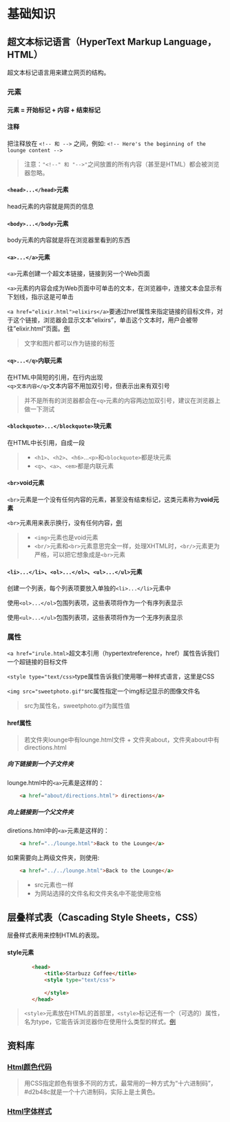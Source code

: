 # 基础知识
## 超文本标记语言（HyperText Markup Language，HTML）  
超文本标记语言用来建立网页的结构。  
### 元素
#### 元素 = 开始标记 + 内容 + 结束标记  
#### 注释
把注释放在 ``` <!-- 和 --> ``` 之间，例如:  ```<!-- Here's the beginning of the lounge content --> ```   
> 注意：```"<!--" 和 "-->"```之间放置的所有内容（甚至是HTML）都会被浏览器忽略。
#### ```<head>...</head>```元素
head元素的内容就是网页的信息
#### ```<body>...</body>```元素
body元素的内容就是将在浏览器里看到的东西
#### ```<a>...</a>```元素
```<a>```元素创建一个超文本链接，链接到另一个Web页面  

```<a>```元素的内容会成为Web页面中可单击的文本，在浏览器中，连接文本会显示有下划线，指示这是可单击  

```<a href="elixir.html">elixirs</a>```要通过href属性来指定链接的目标文件，对于这个链接，浏览器会显示文本”elixirs”，单击这个文本时，用户会被带往”elixir.html”页面。[例](./Sample/lounge.html)  
> 文字和图片都可以作为链接的标签
#### ```<q>...</q>```内联元素
在HTML中简短的引用，在行内出现  
```<q>文本内容</q>```文本内容不用加双引号，但表示出来有双引号  
> 并不是所有的浏览器都会在```<q>```元素的内容两边加双引号，建议在浏览器上做一下测试
#### ```<blockquote>...</blockquote>```块元素
在HTML中长引用，自成一段  
> * ```<h1>```、```<h2>```、```<h6>```...```<p>```和```<blockquote>```都是块元素  
> * ```<q>```、```<a>```、```<em>```都是内联元素
#### ```<br>```void元素
```<br>```元素是一个没有任何内容的元素，甚至没有结束标记，这类元素称为**void元素**  
    
```<br>```元素用来表示换行，没有任何内容，[例](./Sample/journal.html)
> * ```<img>```元素也是void元素  
> * ```<br/>```元素和```<br>```元素意思完全一样，处理XHTML时，```<br/>```元素更为严格，可以把它想象成是```<br>```元素
#### ```<li>...</li>```、```<ol>...</ol>```、```<ul>...</ul>```元素
创建一个列表，每个列表项要放入单独的```<li>...</li>```元素中  
    
使用```<ol>...</ol>```包围列表项，这些表项将作为一个有序列表显示  

使用```<ul>...</ul>```包围列表项，这些表项将作为一个无序列表显示  
### 属性
```<a href="irule.html>```超文本引用（hypertextreference，href）属性告诉我们一个超链接的目标文件  

```<style type="text/css>```type属性告诉我们使用哪一种样式语言，这里是CSS  

```<img src="sweetphoto.gif"```src属性指定一个img标记显示的图像文件名  
> src为属性名，sweetphoto.gif为属性值
#### href属性
> 若文件夹lounge中有lounge.html文件 + 文件夹about，文件夹about中有directions.html
##### 向下链接到一个子文件夹
lounge.html中的```<a>```元素是这样的：  
```html
    <a href="about/directions.html"> directions</a>
```
##### 向上链接到一个父文件夹
diretions.html中的```<a>```元素是这样的：  
```html  
    <a href="../lounge.html">Back to the Lounge</a>
``` 
如果需要向上两级文件夹，则使用:  
```html  
    <a href="../../lounge.html">Back to the Lounge</a>
``` 
> * src元素也一样  
> * 为网站选择的文件名和文件夹名中不能使用空格
## 层叠样式表（Cascading Style Sheets，CSS）  
层叠样式表用来控制HTML的表现。  
#### style元素
```html
        <head>
            <title>Starbuzz Coffee</title>
            <style type="text/css">
            
            </style>
        </head>
```
> ```<style>```元素放在HTML的首部里，```<style>```标记还有一个（可选的）属性，名为type，它能告诉浏览器你在使用什么类型的样式。[例](./Sample/mission.html)
## 资料库
### [Html颜色代码](http://www.shouce.ren/api/html/html4/appendix-color.html) 
> 用CSS指定颜色有很多不同的方式，最常用的一种方式为“十六进制码”，#d2b48c就是一个十六进制码，实际上是土黄色。
### [Html字体样式](https://www.w3schools.com/cssref/css_websafe_fonts.asp)  

